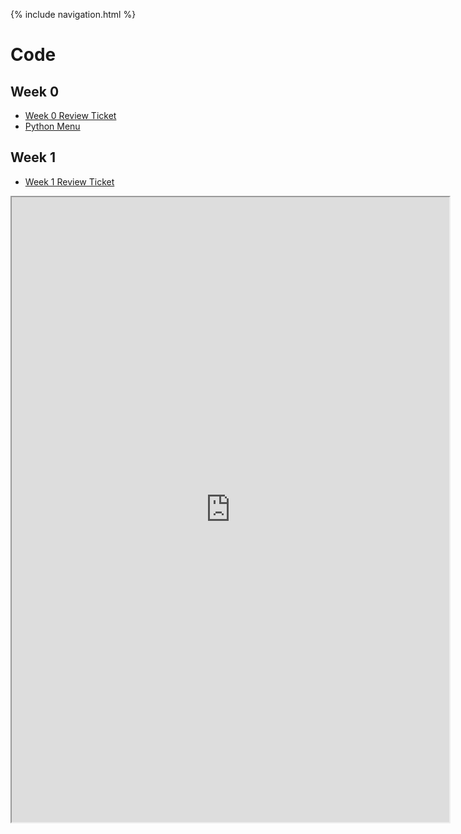 {% include navigation.html %}

# Code

## Week 0
- [Week 0 Review Ticket](https://github.com/KhushiB24/khushi12.github.io/issues/1#issue-1170595656)
- [Python Menu](https://replit.com/@KhushiBagri/Python-Menu#main.py)

## Week 1
- [Week 1 Review Ticket](https://github.com/KhushiB24/khushi12.github.io/issues/2#issue-1175832993)

<iframe height="1000px" width="700px" src="https://replit.com/@KhushiBagri/Python-Menu?lite=true#main.py"></iframe>
